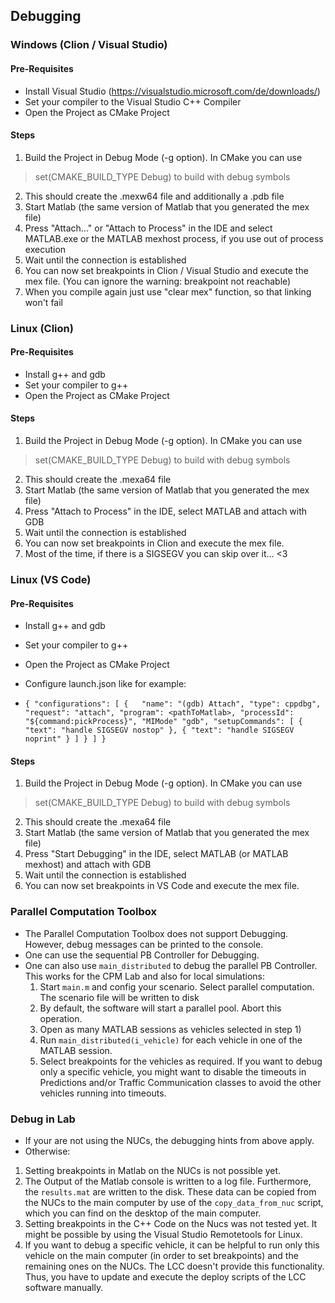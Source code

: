 ## Debugging

### Windows (Clion / Visual Studio)

#### Pre-Requisites
- Install Visual Studio (https://visualstudio.microsoft.com/de/downloads/)
- Set your compiler to the Visual Studio C++ Compiler
- Open the Project as CMake Project

#### Steps
1. Build the Project in Debug Mode (-g option). In CMake you can use
> set(CMAKE_BUILD_TYPE Debug) to build with debug symbols
2. This should create the .mexw64 file and additionally a .pdb file
3. Start Matlab (the same version of Matlab that you generated the mex file)
4. Press "Attach..." or "Attach to Process" in the IDE and select MATLAB.exe or the MATLAB mexhost process, if you use out of process execution
5. Wait until the connection is established
6. You can now set breakpoints in Clion / Visual Studio and execute the mex file. (You can ignore the warning: breakpoint not reachable)
7. When you compile again just use "clear mex" function, so that linking won't fail

### Linux (Clion)

#### Pre-Requisites
- Install g++ and gdb
- Set your compiler to g++
- Open the Project as CMake Project

#### Steps
1. Build the Project in Debug Mode (-g option). In CMake you can use
> set(CMAKE_BUILD_TYPE Debug) to build with debug symbols
2. This should create the .mexa64 file
3. Start Matlab (the same version of Matlab that you generated the mex file)
4. Press "Attach to Process" in the IDE, select MATLAB and attach with GDB
5. Wait until the connection is established
6. You can now set breakpoints in Clion and execute the mex file.
7. Most of the time, if there is a SIGSEGV you can skip over it... <3

### Linux (VS Code)

#### Pre-Requisites
- Install g++ and gdb
- Set your compiler to g++
- Open the Project as CMake Project
- Configure launch.json like for example:

- `{
    "configurations": [
    {   "name": "(gdb) Attach",
        "type": cppdbg",
        "request": "attach",
        "program": <pathToMatlab>,
        "processId": "${command:pickProcess}",
        "MIMode" "gdb",
        "setupCommands": [
            {
                "text": "handle SIGSEGV nostop"
            },
            {
                "text": "handle SIGSEGV noprint"
            }
        ]
    }
    ]
}`

#### Steps
1. Build the Project in Debug Mode (-g option). In CMake you can use
> set(CMAKE_BUILD_TYPE Debug) to build with debug symbols
2. This should create the .mexa64 file
3. Start Matlab (the same version of Matlab that you generated the mex file)
4. Press "Start Debugging" in the IDE, select MATLAB (or MATLAB mexhost) and attach with GDB
5. Wait until the connection is established
6. You can now set breakpoints in VS Code and execute the mex file.

### Parallel Computation Toolbox
 - The Parallel Computation Toolbox does not support Debugging. However, debug messages can be printed to the console.
 - One can use the sequential PB Controller for Debugging.
 - One can also use `main_distributed` to debug the parallel PB Controller. This works for the CPM Lab and also for local simulations:
    1. Start `main.m` and config your scenario. Select parallel computation. The scenario file will be written to disk
    2. By default, the software will start a parallel pool. Abort this operation.
    3. Open as many MATLAB sessions as vehicles selected in step 1)
    4. Run `main_distributed(i_vehicle)` for each vehicle in one of the MATLAB session.
    5. Select breakpoints for the vehicles as required. If you want to debug only a specific vehicle, you might want to disable the timeouts in Predictions and/or Traffic Communication classes to avoid the other vehicles running into timeouts.

### Debug in Lab
 - If your are not using the NUCs, the debugging hints from above apply.
 - Otherwise:
  1. Setting breakpoints in Matlab on the NUCs is not possible yet.
  2. The Output of the Matlab console is written to a log file. Furthermore, the `results.mat` are written to the disk. These data can be copied from the NUCs to the main computer by use of the `copy_data_from_nuc` script, which you can find on the desktop of the main computer.
  3. Setting breakpoints in the C++ Code on the Nucs was not tested yet. It might be possible by using the Visual Studio Remotetools for Linux.
  4. If you want to debug a specific vehicle, it can be helpful to run only this vehicle on the main computer (in order to set breakpoints) and the remaining ones on the NUCs. The LCC doesn't provide this functionality. Thus, you have to update and execute the deploy scripts of the LCC software manually.
